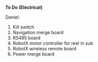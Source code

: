 **To Do (Electrical)**

Daniel:

1. Kill switch
2. Navigation merge board
3. RS485 board
4. RobotX motor controller for reel in sub
5. RobotX wireless remote board
6. Power merge board
